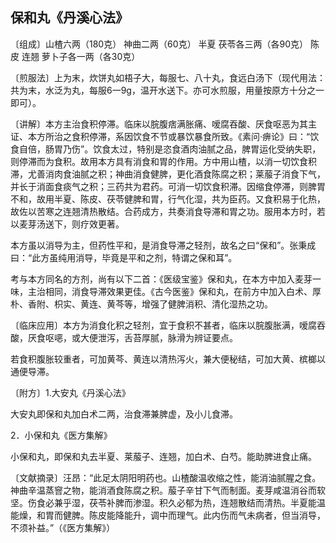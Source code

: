 ## 保和丸《丹溪心法》

〔组成〕山楂六两（180克） 神曲二两（60克） 半夏 茯苓各三两（各90克） 陈皮 连翘 萝卜子各一两（各30克）

〔煎服法〕上为末，炊饼丸如梧子大，每服七、八十丸，食远白汤下（现代用法：共为末，水泛为丸，每服6一9g，温开水送下。亦可水煎服，用量按原方十分之一即可）。

〔讲解〕本方主治食积停滞。临床以脘腹痞满胀痛、嗳腐吞酸、厌食呕恶为其主证、本方所治之食积停滞，系因饮食不节或暴饮暴食所致。《素问·痹论》曰：“饮食自倍，肠胃乃伤”。饮食太过，特别是恣食酒肉油腻之品，脾胃运化受纳失职，则停滞而为食积。故用本方具有消食和胃的作用。方中用山楂，以消一切饮食积滞，尤善消肉食油腻之积；神曲消食健脾，更化酒食陈腐之积；莱菔子消食下气，并长于消面食痰气之积；三药共为君药。可消一切饮食积滞。因缩食停滞，则脾胃不和，故用半夏、陈皮、茯苓健脾和胃，行气化湿，共为臣药。又食积易于化热，故佐以苦寒之连翘清热散结。合药成方，共奏消食导滞和胃之功。服用本方时，若以麦芽汤送下，则疗效更著。

本方虽以消导为主，但药性平和，是消食导滞之轻剂，故名之曰“保和”。张秉成曰：“此方虽纯用消导，毕竟是平和之剂，特谓之保和耳”。

考与本方同名的方剂，尚有以下二首：《医级宝鉴》保和丸，在本方中加入麦芽一味，主治相同，消食导滞效果更佳。《古今医鉴》保和丸，在前方中加入白术、厚朴、香附、枳实、黄连、黄芩等，增强了健脾消积、清化湿热之功。

〔临床应用〕本方为消食化积之轻剂，宜于食积不甚者，临床以脘腹胀满，嗳腐吞酸，厌食呕𫫇，或大便泄泻，舌苔厚腻，脉滑为辨证要点。

若食积腹胀较重者，可加黄芩、黄连以清热泻火，兼大便秘结，可加大黄、槟榔以通便导滞。

〔附方〕1.大安丸《丹溪心法》

大安丸即保和丸加白术二两，治食滞兼脾虚，及小儿食滞。

2．小保和丸《医方集解》

小保和丸，即保和丸去半夏、莱菔子、连翘，加白术、白芍。能助脾进食止痛。

〔文献摘录〕汪昂：“此足太阴阳明药也。山楂酸温收缩之性，能消油腻腥之食。神曲辛温蒸窨之物，能消酒食陈腐之积。菔子辛甘下气而制面。麦芽咸温消谷而软坚。伤食必兼乎湿，茯苓补脾而渗湿。积久必郁为热，连翘散结而清热。半夏能温能燥，和胃而健脾。陈皮能降能升，调中而理气。此内伤而气未病者，但当消导，不须补益。”（《医方集解》）
